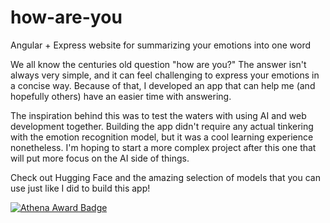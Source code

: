 # how-are-you

Angular + Express website for summarizing your emotions into one word

We all know the centuries old question "how are you?" The answer isn't always very simple, and it can feel challenging to express your emotions in a concise way. Because of that, I developed an app that can help me (and hopefully others) have an easier time with answering.

The inspiration behind this was to test the waters with using AI and web development together. Building the app didn't require any actual tinkering with the emotion recognition model, but it was a cool learning experience nonetheless. I'm hoping to start a more complex project after this one that will put more focus on the AI side of things.

Check out Hugging Face and the amazing selection of models that you can use just like I did to build this app!

[![Athena Award Badge](https://img.shields.io/endpoint?url=https%3A%2F%2Faward.athena.hackclub.com%2Fapi%2Fbadge)](https://award.athena.hackclub.com?utm_source=readme)
